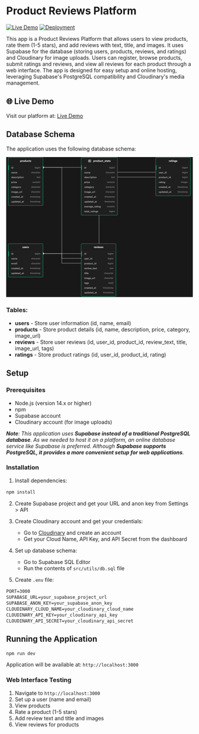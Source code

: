 # Product Reviews Platform

[![Live Demo](https://img.shields.io/badge/Live%20Demo-Available-green)](https://fitpage-assignment.onrender.com/)
[![Deployment](https://img.shields.io/badge/Deployed%20on-Render-blue)](https://fitpage-assignment.onrender.com/)

This app is a Product Reviews Platform that allows users to view products, rate them (1-5 stars), and add reviews with text, title, and images. It uses Supabase for the database (storing users, products, reviews, and ratings) and Cloudinary for image uploads. Users can register, browse products, submit ratings and reviews, and view all reviews for each product through a web interface. The app is designed for easy setup and online hosting, leveraging Supabase's PostgreSQL compatibility and Cloudinary's media management.

## 🌐 Live Demo
Visit our platform at: [Live Demo](https://fitpage-assignment.onrender.com/)

## Database Schema

The application uses the following database schema:

<img src="src/utils/schema.png" alt="Database Schema" width="600">

### Tables:
- **users** - Store user information (id, name, email)
- **products** - Store product details (id, name, description, price, category, image_url)
- **reviews** - Store user reviews (id, user_id, product_id, review_text, title, image_url, tags)
- **ratings** - Store product ratings (id, user_id, product_id, rating)

## Setup

### Prerequisites
- Node.js (version 14.x or higher)
- npm
- Supabase account
- Cloudinary account (for image uploads)

***Note**: This application uses **Supabase instead of a traditional PostgreSQL database**. As we needed to host it on a platform, an online database service like Supabase is preferred. Although **Supabase supports PostgreSQL, it provides a more convenient setup for web applications**.*

### Installation
1. Install dependencies:
```bash
npm install
```

2. Create Supabase project and get your URL and anon key from Settings > API

3. Create Cloudinary account and get your credentials:
   - Go to [Cloudinary](https://cloudinary.com) and create an account
   - Get your Cloud Name, API Key, and API Secret from the dashboard

4. Set up database schema:
   - Go to Supabase SQL Editor
   - Run the contents of `src/utils/db.sql` file

5. Create `.env` file:
```env
PORT=3000
SUPABASE_URL=your_supabase_project_url
SUPABASE_ANON_KEY=your_supabase_anon_key
CLOUDINARY_CLOUD_NAME=your_cloudinary_cloud_name
CLOUDINARY_API_KEY=your_cloudinary_api_key
CLOUDINARY_API_SECRET=your_cloudinary_api_secret
```

## Running the Application

```bash
npm run dev
```

Application will be available at: `http://localhost:3000`

### Web Interface Testing
1. Navigate to `http://localhost:3000`
2. Set up a user (name and email)
3. View products
4. Rate a product (1-5 stars)
5. Add review text and title and images
6. View reviews for products
